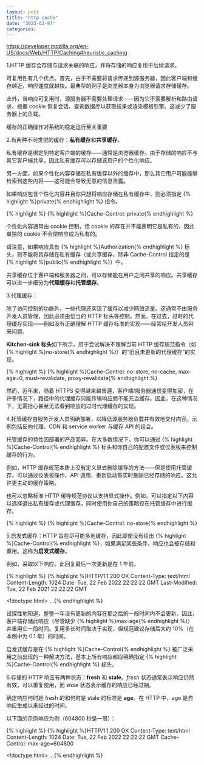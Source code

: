 ```yaml
---
layout: post
title: "http cache"
date: "2023-03-07"
categories: 
---
```

<p><a href="https://developer.mozilla.org/en-US/docs/Web/HTTP/Caching#heuristic_caching">https://developer.mozilla.org/en-US/docs/Web/HTTP/Caching#heuristic_caching</a></p>

<p>1.HTTP 缓存会存储与请求关联的响应，并将存储的响应复用于后续请求。</p>

<p>可复用性有几个优点。首先，由于不需要将请求传递到源服务器，因此客户端和缓存越近，响应速度就越快。最典型的例子是浏览器本身为浏览器请求存储缓存。</p>

<p>此外，当响应可复用时，源服务器不需要处理请求&mdash;&mdash;因为它不需要解析和路由请求、根据 cookie 恢复会话、查询数据库以获取结果或渲染模板引擎。这减少了服务器上的负载。</p>

<p>缓存的正确操作对系统的稳定运行至关重要</p>

<p>2.有两种不同类型的缓存：<strong>私有缓存</strong>和<strong>共享缓存</strong>。</p>

<p>私有缓存是绑定到特定客户端的缓存&mdash;&mdash;通常是浏览器缓存。由于存储的响应不与其它客户端共享，因此私有缓存可以存储该用户的个性化响应。</p>

<p>另一方面，如果个性化内容存储在私有缓存以外的缓存中，那么其它用户可能能够检索到这些内容&mdash;&mdash;这可能会导致无意的信息泄露。</p>

<p>如果响应包含个性化内容并且你只想将响应存储在私有缓存中，则必须指定 {% highlight %}private{% endhighlight %} 指令。</p>

{% highlight %}
{% highlight %}Cache-Control: private{% endhighlight %}

<p>个性化内容通常由 cookie 控制，但 cookie 的存在并不能表明它是私有的，因此单独的 cookie 不会使响应成为私有的。</p>

<p>请注意，如果响应具有 {% highlight %}Authorization{% endhighlight %} 标头，则不能将其存储在私有缓存（或共享缓存，除非 Cache-Control 指定的是 {% highlight %}public{% endhighlight %}）中。</p>

<p>共享缓存位于客户端和服务器之间，可以存储能在用户之间共享的响应。共享缓存可以进一步细分为<strong>代理缓存</strong>和<strong>托管缓存</strong>。</p>

<p>3.代理缓存：</p>

<p>除了访问控制的功能外，一些代理还实现了缓存以减少网络流量。这通常不由服务开发人员管理，因此必须由恰当的 HTTP 标头等控制。然而，在过去，过时的代理缓存实现&mdash;&mdash;例如没有正确理解 HTTP 缓存标准的实现&mdash;&mdash;经常给开发人员带来问题。</p>

<p><strong>Kitchen-sink 标头</strong>如下所示，用于尝试解决不理解当前 HTTP 缓存规范指令（如 {% highlight %}no-store{% endhighlight %}）的&ldquo;旧且未更新的代理缓存&rdquo;的实现。</p>

{% highlight %}
{% highlight %}Cache-Control: no-store, no-cache, max-age=0, must-revalidate, proxy-revalidate{% endhighlight %}

<p>然而，近年来，随着 HTTPS 变得越来越普遍，客户端/服务器通信变得加密，在许多情况下，路径中的代理缓存只能传输响应而不能充当缓存。因此，在这种情况下，无需担心甚至无法看到响应的过时代理缓存的实现。</p>

<p>4.托管缓存由服务开发人员明确部署，以降低源服务器负载并有效地交付内容。示例包括反向代理、CDN 和 service worker 与缓存 API 的组合。</p>

<p>托管缓存的特性因部署的产品而异。在大多数情况下，你可以通过 {% highlight %}Cache-Control{% endhighlight %} 标头和你自己的配置文件或仪表板来控制缓存的行为。</p>

<p>例如，HTTP 缓存规范本质上没有定义显式删除缓存的方法&mdash;&mdash;但是使用托管缓存，可以通过仪表板操作、API 调用、重新启动等实时删除已经存储的响应。这允许更主动的缓存策略。</p>

<p>也可以忽略标准 HTTP 缓存规范协议以支持显式操作。例如，可以指定以下内容以选择退出私有缓存或代理缓存，同时使用你自己的策略仅在托管缓存中进行缓存。</p>

{% highlight %}
{% highlight %}Cache-Control: no-store{% endhighlight %}

<p>5.启发式缓存：HTTP 旨在尽可能多地缓存，因此即使没有给出 {% highlight %}Cache-Control{% endhighlight %}，如果满足某些条件，响应也会被存储和重用。这称为<strong>启发式缓存</strong>。</p>

<p>例如，采取以下响应。此回复最后一次更新是在 1 年前。</p>

{% highlight %}
{% highlight %}HTTP/1.1 200 OK
Content-Type: text/html
Content-Length: 1024
Date: Tue, 22 Feb 2022 22:22:22 GMT
Last-Modified: Tue, 22 Feb 2021 22:22:22 GMT

&lt;!doctype html&gt;
&hellip;{% endhighlight %}

<p>试探性地知道，整整一年没有更新的内容在那之后的一段时间内不会更新。因此，客户端存储此响应（尽管缺少 {% highlight %}max-age{% endhighlight %}）并重用它一段时间。复用多长时间取决于实现，但规范建议存储后大约 10%（在本例中为 0.1 年）的时间。</p>

<p>启发式缓存是在 {% highlight %}Cache-Control{% endhighlight %} 被广泛采用之前出现的一种解决方法，基本上所有响应都应明确指定 {% highlight %}Cache-Control{% endhighlight %} 标头。</p>

<p>6.存储的 HTTP 响应有两种状态：<strong>fresh</strong> 和 <strong>stale</strong>。<em>fresh</em> 状态通常表示响应仍然有效，可以重复使用，而 <em>stale</em> 状态表示缓存的响应已经过期。</p>

<p>确定响应何时是 fresh 的和何时是 stale 的标准是 <strong>age</strong>。在 HTTP 中，age 是自响应生成以来经过的时间。</p>

<p>以下面的示例响应为例（604800 秒是一周）：</p>

{% highlight %}
{% highlight %}HTTP/1.1 200 OK
Content-Type: text/html
Content-Length: 1024
Date: Tue, 22 Feb 2022 22:22:22 GMT
Cache-Control: max-age=604800

&lt;!doctype html&gt;
&hellip;{% endhighlight %}

<p>&nbsp;</p>

